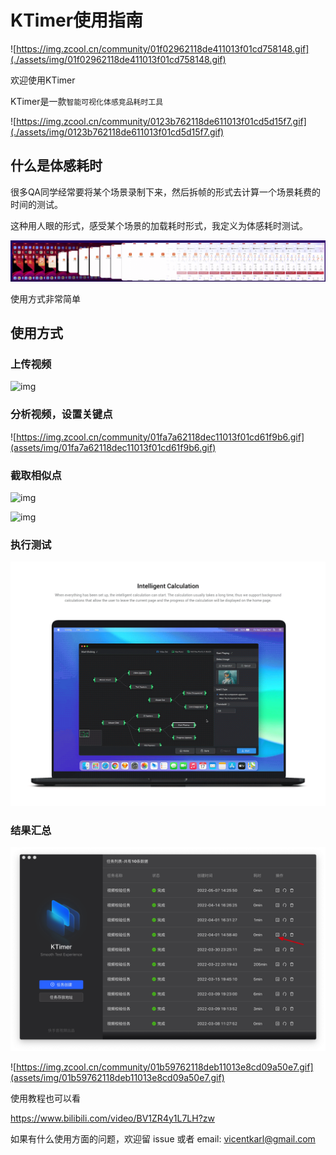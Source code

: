 # KTimer使用指南

![https://img.zcool.cn/community/01f02962118de411013f01cd758148.gif](./assets/img/01f02962118de411013f01cd758148.gif)



欢迎使用KTimer

KTimer是一款`智能可视化体感竞品耗时工具`

![https://img.zcool.cn/community/0123b762118de611013f01cd5d15f7.gif](./assets/img/0123b762118de611013f01cd5d15f7.gif)

## 什么是体感耗时

很多QA同学经常要将某个场景录制下来，然后拆帧的形式去计算一个场景耗费的时间的测试。

这种用人眼的形式，感受某个场景的加载耗时形式，我定义为体感耗时测试。

![image-20220507153501425](./assets/img/image-20220507153501425.png)



使用方式非常简单

## 使用方式

### 上传视频

![img](./assets/img/01b10c62118de611013e8cd058f061.gif)

### 分析视频，设置关键点

![https://img.zcool.cn/community/01fa7a62118dec11013f01cd61f9b6.gif](assets/img/01fa7a62118dec11013f01cd61f9b6.gif)



### 截取相似点

![img](assets/img/0197b362118df411013e8cd01e15f5.gif)

![img](assets/img/01176562118dec11013e8cd0ede39f.gif)

### 执行测试



![img](assets/img/01acc162118deb11013f01cdc1b001.gif)

### 结果汇总

![image-20220507155222795](assets/img/image-20220507155222795.png)

![https://img.zcool.cn/community/01b59762118deb11013e8cd09a50e7.gif](assets/img/01b59762118deb11013e8cd09a50e7.gif)



使用教程也可以看

https://www.bilibili.com/video/BV1ZR4y1L7LH?zw



如果有什么使用方面的问题，欢迎留 issue 或者 email: vicentkarl@gmail.com